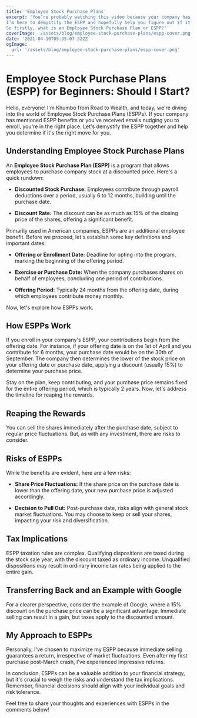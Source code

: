 ```yaml
---
title: 'Employee Stock Purchase Plans'
excerpt: 'You’re probably watching this video because your company has said you have an ESPP benefit or you’ve been badgered by emails saying it’s time to enrol, you’re offering period is coming to an end. 
I’m here to demystify the ESPP and hopefully help you figure out if it’s best for you.
So firstly, what is an Employee Stock Purchase Plan or ESPP?'
coverImage: '/assets/blog/employee-stock-purchase-plans/espp-cover.png'
date: '2021-04-10T05:35:07.322Z'
ogImage:
  url: '/assets/blog/employee-stock-purchase-plans/espp-cover.png'
---
```


# Employee Stock Purchase Plans (ESPP) for Beginners: Should I Start?

Hello, everyone! I'm Khumbo from Road to Wealth, and today, we're diving into the world of Employee Stock Purchase Plans (ESPPs). If your company has mentioned ESPP benefits or you've received emails nudging you to enroll, you're in the right place. Let's demystify the ESPP together and help you determine if it's the right move for you.

## Understanding Employee Stock Purchase Plans

An **Employee Stock Purchase Plan (ESPP)** is a program that allows employees to purchase company stock at a discounted price. Here's a quick rundown:

- **Discounted Stock Purchase:** Employees contribute through payroll deductions over a period, usually 6 to 12 months, building until the purchase date.
  
- **Discount Rate:** The discount can be as much as 15% of the closing price of the shares, offering a significant benefit.

Primarily used in American companies, ESPPs are an additional employee benefit. Before we proceed, let's establish some key definitions and important dates:

- **Offering or Enrollment Date:** Deadline for opting into the program, marking the beginning of the offering period.
  
- **Exercise or Purchase Date:** When the company purchases shares on behalf of employees, concluding one period of contributions.
  
- **Offering Period:** Typically 24 months from the offering date, during which employees contribute money monthly.

Now, let's explore how ESPPs work.

## How ESPPs Work

If you enroll in your company's ESPP, your contributions begin from the offering date. For instance, if your offering date is on the 1st of April and you contribute for 6 months, your purchase date would be on the 30th of September. The company then determines the lower of the stock price on your offering date or purchase date, applying a discount (usually 15%) to determine your purchase price.

Stay on the plan, keep contributing, and your purchase price remains fixed for the entire offering period, which is typically 2 years. Now, let's address the timeline for reaping the rewards.

## Reaping the Rewards

You can sell the shares immediately after the purchase date, subject to regular price fluctuations. But, as with any investment, there are risks to consider.

## Risks of ESPPs

While the benefits are evident, here are a few risks:

- **Share Price Fluctuations:** If the share price on the purchase date is lower than the offering date, your new purchase price is adjusted accordingly.

- **Decision to Pull Out:** Post-purchase date, risks align with general stock market fluctuations. You may choose to keep or sell your shares, impacting your risk and diversification.

## Tax Implications

ESPP taxation rules are complex. Qualifying dispositions are taxed during the stock sale year, with the discount taxed as ordinary income. Unqualified dispositions may result in ordinary income tax rates being applied to the entire gain.

## Transferring Back and an Example with Google

For a clearer perspective, consider the example of Google, where a 15% discount on the purchase price can be a significant advantage. Immediate selling can result in a gain, but taxes apply to the discounted amount.

## My Approach to ESPPs

Personally, I've chosen to maximize my ESPP because immediate selling guarantees a return, irrespective of market fluctuations. Even after my first purchase post-March crash, I've experienced impressive returns.

In conclusion, ESPPs can be a valuable addition to your financial strategy, but it's crucial to weigh the risks and understand the tax implications. Remember, financial decisions should align with your individual goals and risk tolerance.

Feel free to share your thoughts and experiences with ESPPs in the comments below!